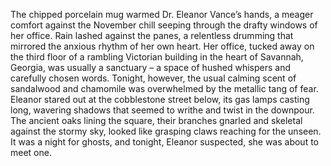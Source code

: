 The chipped porcelain mug warmed Dr. Eleanor Vance’s hands, a meager comfort against the November chill seeping through the drafty windows of her office.  Rain lashed against the panes, a relentless drumming that mirrored the anxious rhythm of her own heart.  Her office, tucked away on the third floor of a rambling Victorian building in the heart of Savannah, Georgia, was usually a sanctuary – a space of hushed whispers and carefully chosen words. Tonight, however, the usual calming scent of sandalwood and chamomile was overwhelmed by the metallic tang of fear.  Eleanor stared out at the cobblestone street below, its gas lamps casting long, wavering shadows that seemed to writhe and twist in the downpour.  The ancient oaks lining the square, their branches gnarled and skeletal against the stormy sky, looked like grasping claws reaching for the unseen.  It was a night for ghosts, and tonight, Eleanor suspected, she was about to meet one.
